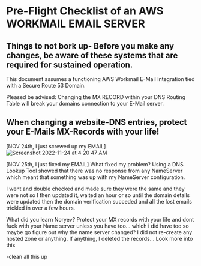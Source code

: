 # Pre-Flight Checklist of an AWS WORKMAIL EMAIL SERVER

## Things to not bork up- Before you make any changes, be aware of these systems that are required for sustained operation.

This document assumes a functioning AWS Workmail E-Mail Integration tied with a Secure Route 53 Domain. 

Pleased be advised: Changing the MX RECORD within your DNS Routing Table will break your domains connection to your E-Mail server. 

## When changing a website-DNS entries, protect your E-Mails MX-Records with your life! 

[NOV 24th, I just screwed up my EMAIL]![Screenshot 2022-11-24 at 4 20 47 AM](https://user-images.githubusercontent.com/30084404/203759443-38b965fc-fbc7-4380-b336-2d9b8ceda778.png)

[NOV 25th, I just fixed my EMAIL] What fixed my problem? Using a DNS Lookup Tool showed that there was no response from any NameServer which meant that something was up with my NameServer configuration. 

I went and double checked and made sure they were the same and they were not so I then updated it, waited an hour or so until the domain details were updated then the domain verification succeded and all the lost emails trickled in over a few hours.

What did you learn Noryev? Protect your MX records with your life and dont fuck with your Name server unless you have too... which i did have too so maybe go figure out why the name server changed? I did not re-create any hosted zone or anything. If anything, I deleted the records... Look more into this

-clean all this up
